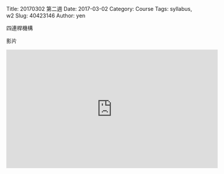 Title: 20170302 第二週
Date: 2017-03-02
Category: Course
Tags: syllabus, w2
Slug: 40423146
Author: yen

四連桿機構

<!-- PELICAN_END_SUMMARY -->
影片

<iframe width="560" height="315" src="https://www.youtube.com/embed/yO1onYoPCGw" frameborder="0" allowfullscreen></iframe>
